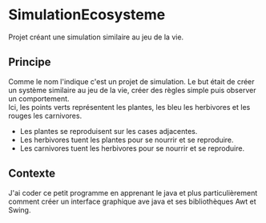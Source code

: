 # SimulationEcosysteme
Projet créant une simulation similaire au jeu de la vie.

## Principe

Comme le nom l'indique c'est un projet de simulation. Le but était de créer un système similaire au jeu de la vie, créer des règles simple puis observer un comportement.<br>
Ici, les points verts représentent les plantes, les bleu les herbivores et les rouges les carnivores.
* Les plantes se reproduisent sur les cases adjacentes.
* Les herbivores tuent les plantes pour se nourrir et se reproduire.
* Les carnivores tuent les herbivores pour se nourrir et se reproduire.

## Contexte

J'ai coder ce petit programme en apprenant le java et plus particulièrement comment créer un interface graphique ave java et ses bibliothèques Awt et Swing.
